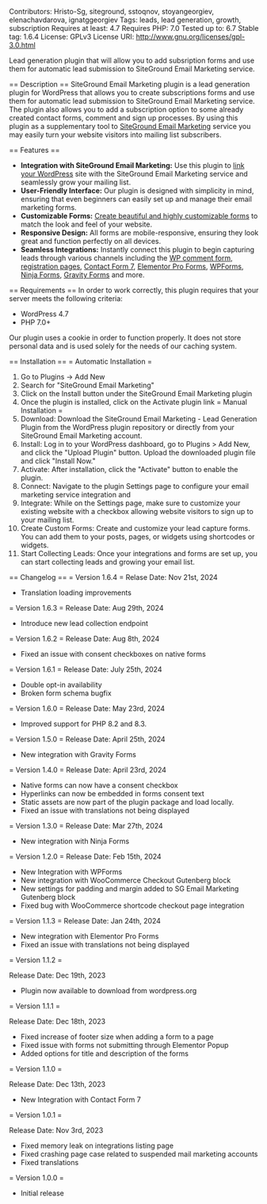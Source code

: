 Contributors: Hristo-Sg, siteground, sstoqnov, stoyangeorgiev, elenachavdarova, ignatggeorgiev
Tags: leads, lead generation, growth, subscription
Requires at least: 4.7
Requires PHP: 7.0
Tested up to: 6.7
Stable tag: 1.6.4
License: GPLv3
License URI: http://www.gnu.org/licenses/gpl-3.0.html

Lead generation plugin that will allow you to add subsription forms and use them for automatic lead submission to SiteGround Email Marketing service.

== Description ==
SiteGround Email Marketing plugin is a lead generation plugin for WordPress that allows you to create subscriptions forms and use them for automatic lead submission to SiteGround Email Marketing service. The plugin also allows you to add a subscription option to some already created contact forms, comment and sign up processes. By using this plugin as a supplementary tool to [SiteGround Email Marketing](https://eu.siteground.com/email-marketing) service you may easily turn your website visitors into mailing list subscribers.


== Features ==
* **Integration with SiteGround Email Marketing:** Use this plugin to [link your WordPress](https://eu.siteground.com/kb/start-getting-subscribers-from-wordpress/#How_to_connect_the_Email_Marketing_plugin_to_SiteGround_Email_Marketing) site with the SiteGround Email Marketing service and seamlessly grow your mailing list.
* **User-Friendly Interface:** Our plugin is designed with simplicity in mind, ensuring that even beginners can easily set up and manage their email marketing forms.
* **Customizable Forms:** [Create beautiful and highly customizable forms](https://eu.siteground.com/kb/create-custom-sign-up-form/) to match the look and feel of your website.
* **Responsive Design:** All forms are mobile-responsive, ensuring they look great and function perfectly on all devices.
* **Seamless Integrations:** Instantly connect this plugin to begin capturing leads through various channels including the [WP comment form, registration pages](https://eu.siteground.com/kb/collect-subscribers-from-wordpress-forms/), [Contact Form 7](https://eu.siteground.com/kb/email-marketing-integration-with-contact-form-7/), [Elementor Pro Forms](https://www.siteground.com/kb/email-marketing-integration-with-elementor-pro-forms/), [WPForms](https://www.siteground.com/kb/email-marketing-integration-with-wpforms/), [Ninja Forms](https://www.siteground.com/kb/email-marketing-integration-with-ninja-forms), [Gravity Forms](https://www.siteground.com/kb/email-marketing-integration-with-gravity-forms/) and more.


== Requirements ==
In order to work correctly, this plugin requires that your server meets the following criteria:

* WordPress 4.7
* PHP 7.0+

Our plugin uses a cookie in order to function properly. It does not store personal data and is used solely for the needs of our caching system.

== Installation ==
= Automatic Installation =
1. Go to Plugins -> Add New
1. Search for "SiteGround Email Marketing"
1. Click on the Install button under the SiteGround Email Marketing plugin
1. Once the plugin is installed, click on the Activate plugin link
   = Manual Installation =
1. Download: Download the  SiteGround Email Marketing - Lead Generation Plugin from the WordPress plugin repository or directly from your SiteGround Email Marketing account.
1. Install: Log in to your WordPress dashboard, go to Plugins > Add New, and click the "Upload Plugin" button. Upload the downloaded plugin file and click "Install Now."
1. Activate: After installation, click the "Activate" button to enable the plugin.
1. Connect: Navigate to the plugin Settings page to configure your email marketing service integration and
1. Integrate: While on the Settings page, make sure to customize your existing website with a checkbox allowing website visitors to sign up to your mailing list.
1. Create Custom Forms: Create and customize your lead capture forms. You can add them to your posts, pages, or widgets using shortcodes or widgets.
1. Start Collecting Leads: Once your integrations and forms are set up, you can start collecting leads and growing your email list.

== Changelog ==
= Version 1.6.4 =
Relase Date: Nov 21st, 2024

* Translation loading improvements

= Version 1.6.3 =
Release Date: Aug 29th, 2024

* Introduce new lead collection endpoint

= Version 1.6.2 =
Release Date: Aug 8th, 2024

* Fixed an issue with consent checkboxes on native forms

= Version 1.6.1 =
Release Date: July 25th, 2024

* Double opt-in availability
* Broken form schema bugfix

= Version 1.6.0 =
Release Date: May 23rd, 2024

* Improved support for PHP 8.2 and 8.3.

= Version 1.5.0 =
Release Date: April 25th, 2024

* New integration with Gravity Forms

= Version 1.4.0 =
Release Date: April 23rd, 2024

* Native forms can now have a consent checkbox
* Hyperlinks can now be embedded in forms consent text
* Static assets are now part of the plugin package and load locally.
* Fixed an issue with translations not being displayed

= Version 1.3.0 =
Release Date: Mar 27th, 2024

* New integration with Ninja Forms

= Version 1.2.0 =
Release Date: Feb 15th, 2024

* New Integration with WPForms
* New integration with WooCommerce Checkout Gutenberg block
* New settings for padding and margin added to SG Email Marketing Gutenberg block
* Fixed bug with WooCommerce shortcode checkout page integration

= Version 1.1.3 =
Release Date: Jan 24th, 2024

* New integration with Elementor Pro Forms
* Fixed an issue with translations not being displayed

= Version 1.1.2 =

Release Date: Dec 19th, 2023

* Plugin now available to download from wordpress.org

= Version 1.1.1 =

Release Date: Dec 18th, 2023

* Fixed increase of footer size when adding a form to a page
* Fixed issue with forms not submitting through Elementor Popup
* Added options for title and description of the forms

= Version 1.1.0 =

Release Date: Dec 13th, 2023

* New Integration with Contact Form 7

= Version 1.0.1 =

Release Date: Nov 3rd, 2023

* Fixed memory leak on integrations listing page
* Fixed crashing page case related to suspended mail marketing accounts
* Fixed translations

= Version 1.0.0 =

* Initial release